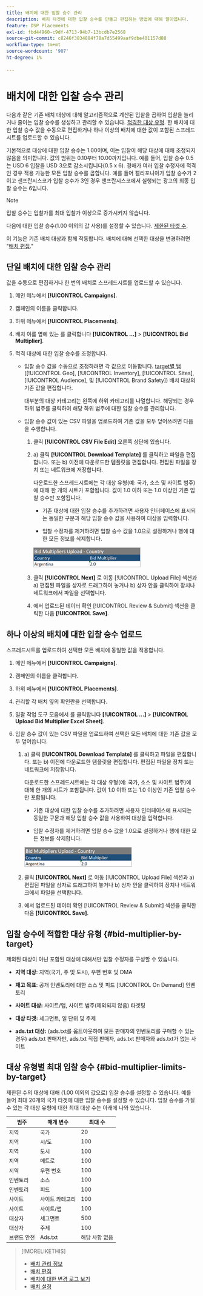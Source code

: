```yaml
---
title: 배치에 대한 입찰 승수 관리
description: 배치 타겟에 대한 입찰 승수를 만들고 편집하는 방법에 대해 알아봅니다.
feature: DSP Placements
exl-id: fbd44960-c9df-4713-94b7-13bcdb7e2568
source-git-commit: c8246f3834884f78a7d55499aaf9dbe401157d88
workflow-type: tm+mt
source-wordcount: '907'
ht-degree: 1%

---
```


# 배치에 대한 입찰 승수 관리

다음과 같은 기존 배치 대상에 대해 알고리즘적으로 계산된 입찰을 곱하여 입찰을 늘리거나 줄이는 입찰 승수를 생성하고 관리할 수 있습니다. [적격한 대상 유형](#bid-multiplier-by-target). 한 배치에 대한 입찰 승수 값을 수동으로 편집하거나 하나 이상의 배치에 대한 값이 포함된 스프레드시트를 업로드할 수 있습니다.

기본적으로 대상에 대한 입찰 승수는 1.00이며, 이는 입찰이 해당 대상에 대해 조정되지 않음을 의미합니다. 값의 범위는 0.10부터 10.00까지입니다. 예를 들어, 입찰 승수 0.5는 USD 6 입찰을 USD 3으로 감소시킵니다(0.5 x 6). 경매가 여러 입찰 수정자에 적격인 경우 적용 가능한 모든 입찰 승수를 곱합니다. 예를 들어 캘리포니아가 입찰 승수가 2이고 샌프란시스코가 입찰 승수가 3인 경우 샌프란시스코에서 실행되는 광고의 최종 입찰 승수는 6입니다.

>[!NOTE]
>
>입찰 승수는 입찰가를 최대 입찰가 이상으로 증가시키지 않습니다.

다음에 대한 입찰 승수(1.00 이외의 값 사용)를 설정할 수 있습니다. [제한된 타겟 수](#bid-multiplier-limits-by-target).

이 기능은 기존 배치 대상과 함께 작동합니다. 배치에 대해 선택한 대상을 변경하려면 &quot;[배치 편집](/help/dsp/campaign-management/placements/placement-edit.md).&quot;

## 단일 배치에 대한 입찰 승수 관리

값을 수동으로 편집하거나 한 번의 배치로 스프레드시트를 업로드할 수 있습니다.

1. 메인 메뉴에서 **[!UICONTROL Campaigns]**.

1. 캠페인의 이름을 클릭합니다.

1. 하위 메뉴에서 **[!UICONTROL Placements]**.

1. 배치 이름 옆에 있는 를 클릭합니다  **[!UICONTROL ...]** > **[!UICONTROL Bid Multiplier]**.

1. 적격 대상에 대한 입찰 승수를 조정합니다.

   * 입찰 승수 값을 수동으로 조정하려면 각 값으로 이동합니다. [target별 탭](#bid-multiplier-by-target) ([!UICONTROL Geo], [!UICONTROL Inventory], [!UICONTROL Sites], [!UICONTROL Audience], 및 [!UICONTROL Brand Safety]) 배치 대상의 기존 값을 편집합니다.

     대부분의 대상 카테고리는 왼쪽에 하위 카테고리를 나열합니다. 해당되는 경우 하위 범주를 클릭하여 해당 하위 범주에 대한 입찰 승수를 관리합니다.

   * 입찰 승수 값이 있는 CSV 파일을 업로드하여 기존 값을 모두 덮어쓰려면 다음을 수행합니다.

      1. 클릭 **[!UICONTROL CSV File Edit]** 오른쪽 상단에 있습니다.

      1. a) 클릭 **[!UICONTROL Download Template]** 를 클릭하고 파일을 편집합니다. 또는 b) 이전에 다운로드한 템플릿을 편집합니다. 편집된 파일을 장치 또는 네트워크에 저장합니다.

         다운로드한 스프레드시트에는 각 대상 유형(예: 국가, 소스 및 사이트 범주)에 대해 한 개의 시트가 포함됩니다. 값이 1.0 이하 또는 1.0 이상인 기존 입찰 승수만 포함됩니다.

         * 기존 대상에 대한 입찰 승수를 추가하려면 사용자 인터페이스에 표시되는 동일한 구문과 해당 입찰 승수 값을 사용하여 대상을 입력합니다.

         * 입찰 수정자를 제거하려면 입찰 승수 값을 1.0으로 설정하거나 행에 대한 모든 정보를 삭제합니다.

         ![입찰 승수 스프레드시트 파일의 행 예](/help/dsp/assets/bid-multiplier-spreadsheet.png "입찰 승수 스프레드시트 파일의 행 예")

      1. 클릭 **[!UICONTROL Next]** 로 이동 [!UICONTROL Upload File] 섹션과 a) 편집된 파일을 상자로 드래그하여 놓거나 b) 상자 안을 클릭하여 장치나 네트워크에서 파일을 선택합니다.

      1. 에서 업로드된 데이터 확인 [!UICONTROL Review & Submit] 섹션을 클릭한 다음 **[!UICONTROL Save]**.

## 하나 이상의 배치에 대한 입찰 승수 업로드

스프레드시트를 업로드하여 선택한 모든 배치에 동일한 값을 적용합니다.

1. 메인 메뉴에서 **[!UICONTROL Campaigns]**.

1. 캠페인의 이름을 클릭합니다.

1. 하위 메뉴에서 **[!UICONTROL Placements]**.

1. 관리할 각 배치 옆의 확인란을 선택합니다.

1. 일괄 작업 도구 모음에서 를 클릭합니다 **[!UICONTROL ...]** > **[!UICONTROL Upload Bid Multiplier Excel Sheet]**.

1. 입찰 승수 값이 있는 CSV 파일을 업로드하여 선택한 모든 배치에 대한 기존 값을 모두 덮어씁니다.

   1. a) 클릭 **[!UICONTROL Download Template]** 를 클릭하고 파일을 편집합니다. 또는 b) 이전에 다운로드한 템플릿을 편집합니다. 편집된 파일을 장치 또는 네트워크에 저장합니다.

      다운로드한 스프레드시트에는 각 대상 유형(예: 국가, 소스 및 사이트 범주)에 대해 한 개의 시트가 포함됩니다. 값이 1.0 이하 또는 1.0 이상인 기존 입찰 승수만 포함됩니다.

      * 기존 대상에 대한 입찰 승수를 추가하려면 사용자 인터페이스에 표시되는 동일한 구문과 해당 입찰 승수 값을 사용하여 대상을 입력합니다.

      * 입찰 수정자를 제거하려면 입찰 승수 값을 1.0으로 설정하거나 행에 대한 모든 정보를 삭제합니다.

      ![입찰 승수 스프레드시트 파일의 행 예](/help/dsp/assets/bid-multiplier-spreadsheet.png "입찰 승수 스프레드시트 파일의 행 예")

   1. 클릭 **[!UICONTROL Next]** 로 이동 [!UICONTROL Upload File] 섹션과 a) 편집된 파일을 상자로 드래그하여 놓거나 b) 상자 안을 클릭하여 장치나 네트워크에서 파일을 선택합니다.

   1. 에서 업로드된 데이터 확인 [!UICONTROL Review & Submit] 섹션을 클릭한 다음 **[!UICONTROL Save]**.

## 입찰 승수에 적합한 대상 유형 {#bid-multiplier-by-target}

제외된 대상이 아닌 포함된 대상에 대해서만 입찰 수정자를 구성할 수 있습니다.

* **지역 대상**: 지역(국가, 주 및 도시), 우편 번호 및 DMA

* **재고 목표**: 공개 인벤토리에 대한 소스 및 피드 [!UICONTROL On Demand] 인벤토리

* **사이트 대상:** 사이트/앱, 사이트 범주(제외되지 않음) 타겟팅

* **대상 타겟:** 세그먼트, 일 단위 및 주제

* **ads.txt 대상:** (ads.txt를 옵트아웃하여 모든 판매자의 인벤토리를 구매할 수 있는 경우) ads.txt 판매자만, ads.txt 직접 판매자, ads.txt 판매자와 ads.txt가 없는 사이트 <!-- bid multipliers for the different subsets of inventory; not available when the placement targets only one subset -->

## 대상 유형별 최대 입찰 승수 {#bid-multiplier-limits-by-target}

제한된 수의 대상에 대해 (1.00 이외의 값으로) 입찰 승수를 설정할 수 있습니다. 예를 들어 최대 20개의 국가 타겟에 대한 입찰 승수를 설정할 수 있습니다. 입찰 승수를 가질 수 있는 각 대상 유형에 대한 최대 대상 수는 아래에 나와 있습니다.

| 범주 | 매개 변수 | 최대 수 |
| -------- | --------- | ----- |
| 지역 | 국가 | 20 |
| 지역 | 시/도 | 100 |
| 지역 | 도시 | 100 |
| 지역 | 메트로 | 100 |
| 지역 | 우편 번호 | 100 |
| 인벤토리 | 소스 | 100 |
| 인벤토리 | 피드 | 100 |
| 사이트 | 사이트 카테고리 | 100 |
| 사이트 | 사이트/앱 | 100 |
| 대상자 | 세그먼트 | 500 |
| 대상자 | 주제 | 100 |
| 브랜드 안전 | Ads.txt | 해당 사항 없음 |

>[!MORELIKETHIS]
>
>* [배치 관리 정보](placement-about.md)
>* [배치 편집](placement-edit.md)
>* [배치에 대한 변경 로그 보기](placement-change-log.md)
>* [배치 설정](placement-settings.md)

